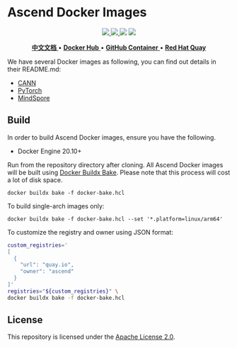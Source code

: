 # Ascend Docker Images

<p align="center">
    <a href="https://github.com/Ascend/dockerfiles/actions/workflows/docker.yml">
        <img src="https://github.com/Ascend/dockerfiles/actions/workflows/docker.yml/badge.svg" />
    </a>
    <a href="LICENSE">
        <img src="https://img.shields.io/github/license/Ascend/dockerfiles.svg" />
    </a>
    <img src="https://img.shields.io/github/v/release/Ascend/dockerfiles" />
    <img src="https://img.shields.io/badge/language-dockerfile-384D54.svg">
</p>

<p align="center">
    <a href="README_zh.md">
        <b>中文文档</b>
    </a> •
    <a href="https://hub.docker.com/u/ascendai">
        <b>Docker Hub</b>
    </a> •
    <a href="https://github.com/orgs/ascend/packages?ecosystem=container">
        <b>GitHub Container</b>
    </a> •
    <a href="https://quay.io/organization/ascend">
        <b>Red Hat Quay</b>
    </a>
</p>

We have several Docker images as following, you can find out details in 
their README.md:

- [CANN](./cann)
- [PyTorch](./pytorch)
- [MindSpore](./mindspore)

## Build

In order to build Ascend Docker images, ensure you have the following.

- Docker Engine 20.10+

Run from the repository directory after cloning. All Ascend Docker images will
be built using [Docker Buildx Bake][1]. Please note that this process will
cost a lot of disk space.

[1]: https://docs.docker.com/build/bake/

```docker
docker buildx bake -f docker-bake.hcl
```

To build single-arch images only:

```docker
docker buildx bake -f docker-bake.hcl --set '*.platform=linux/arm64'
```

To customize the registry and owner using JSON format:

```bash
custom_registries='
[
  {
    "url": "quay.io",
    "owner": "ascend"
  }
]'
registries="${custom_registries}" \
docker buildx bake -f docker-bake.hcl
```

## License

This repository is licensed under the [Apache License 2.0](./LICENSE).
